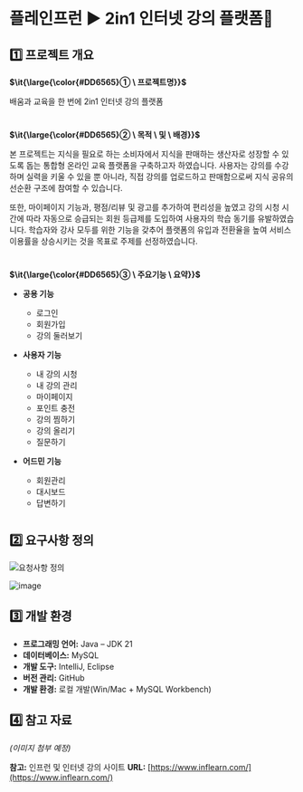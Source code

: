 # 플레인프런 ▶ 2in1 인터넷 강의 플랫폼👋

## 1️⃣ 프로젝트 개요

**<p>$\it{\large{\color{#DD6565}① \ 프로젝트명}}$</p>** 

배움과 교육을 한 번에 2in1 인터넷 강의 플랫폼
#
**<p>$\it{\large{\color{#DD6565}② \ 목적 \ 및 \ 배경}}$</p>**

본 프로젝트는 지식을 필요로 하는 소비자에서 지식을 판매하는 생산자로 성장할 수 있도록 돕는 통합형 온라인 교육 플랫폼을 구축하고자 하였습니다. 사용자는 강의를 수강하며 실력을 키울 수 있을 뿐 아니라, 직접 강의를 업로드하고 판매함으로써 지식 공유의 선순환 구조에 참여할 수 있습니다. 

또한, 마이페이지 기능과, 평점/리뷰 및 광고를 추가하여 편리성을 높였고 강의 시청 시간에 따라 자동으로 승급되는 회원 등급제를 도입하여 사용자의 학습 동기를 유발하였습니다. 학습자와 강사 모두를 위한 기능을 갖추어 플랫폼의 유입과 전환율을 높여 서비스 이용률을 상승시키는 것을 목표로 주제를 선정하였습니다.
#
**<p>$\it{\large{\color{#DD6565}③ \ 주요기능  \ 요약}}$</p>**
* **공용 기능**
    * 로그인
    * 회원가입
    * 강의 둘러보기

* **사용자 기능**
    * 내 강의 시청
    * 내 강의 관리
    * 마이페이지
    * 포인트 충전
    * 강의 찜하기
    * 강의 올리기
    * 질문하기

* **어드민 기능** 
    * 회원관리
    * 대시보드
    * 답변하기

#
## 2️⃣ 요구사항 정의

![요청사항 정의](https://github.com/user-attachments/assets/45f56af5-c1be-43cd-9d3e-dcf42df79bf3)

![image](https://github.com/user-attachments/assets/a2042bde-dd18-4683-bc96-338879eacd13)


## 3️⃣ 개발 환경

* **프로그래밍 언어:** Java – JDK 21
* **데이터베이스:** MySQL
* **개발 도구:** IntelliJ, Eclipse
* **버전 관리:** GitHub
* **개발 환경:** 로컬 개발(Win/Mac + MySQL Workbench)

## 4️⃣ 참고 자료

*(이미지 첨부 예정)*

**참고:** 인프런 및 인터넷 강의 사이트
**URL:** [https://www.inflearn.com/](https://www.inflearn.com/)
